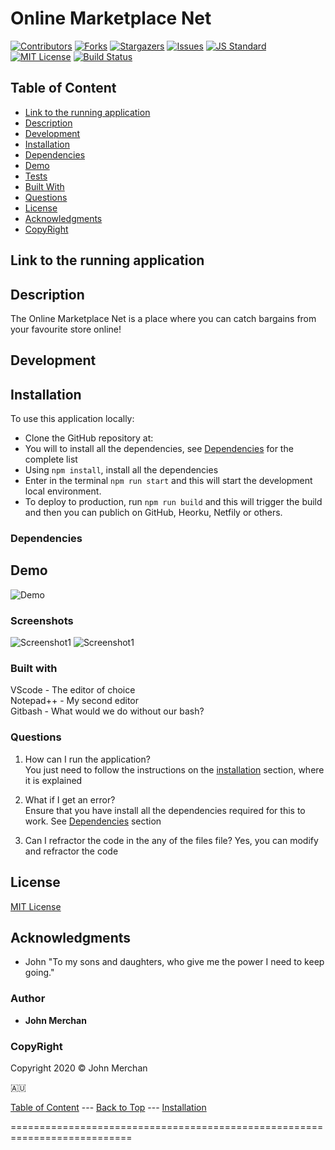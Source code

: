 # Online Marketplace Net

[contributors-shield]: https://img.shields.io/github/contributors/johnnyboysydney/Online_Marketplace_Net.svg?style=flat-square
[contributors-url]: https://github.com/johnnyboysydney/Online_Marketplace_Net/graphs/contributors
[forks-shield]: https://img.shields.io/github/forks/johnnyboysydney/Online_Marketplace_Net.svg?style=flat-square
[forks-url]: https://github.com/johnnyboysydney/Online_Marketplace_Net/network
[stars-shield]: https://img.shields.io/github/stars/Online_Marketplace_Net/Portfolio_React.svg?style=flat-square
[stars-url]: https://github.com/johnnyboysydney/Online_Marketplace_Net/stargazers
[issues-shield]: https://img.shields.io/github/issues/johnnyboysydney/Online_Marketplace_Net.svg?style=flat-square
[issues-url]: https://github.com/johnnyboysydney/Online_Marketplace_Net/issues
[build-style-shield]: https://img.shields.io/badge/code%20style-standard-brightgreen.svg?style=flat
[build-style-url]: https://github.com/feross/standard
[license-shield]: https://img.shields.io/github/license/johnnyboysydney/Online_Marketplace_Net.svg?style=flat-square
[license-url]: http://choosealicense.com/licenses/mit/
[![Contributors][contributors-shield]][contributors-url] [![Forks][forks-shield]][forks-url] [![Stargazers][stars-shield]][stars-url] [![Issues][issues-shield]][issues-url] [![JS Standard][build-style-shield]][build-style-url] [![MIT License][license-shield]][license-url]
[![Build Status](https://travis-ci.com/johnnyboysydney/Online_Marketplace_Net.svg?branch=master)](https://travis-ci.com/johnnyboysydney/Online_Marketplace_Net)

## Table of Content

- [Link to the running application](#link-to-the-running-application)
- [Description](#description)
- [Development](#development)
- [Installation](#installation)
- [Dependencies](#dependencies)
- [Demo](#demo)
- [Tests](#tests)
- [Built With](#built-with)
- [Questions](#questions)
- [License](#license)
- [Acknowledgments](#acknowledgments)
- [CopyRight](#copyright)

## Link to the running application

## Description

The Online Marketplace Net is a place where you can catch bargains from your favourite store online!

## Development

## Installation

To use this application locally:

- Clone the GitHub repository at:
- You will to install all the dependencies, see [Dependencies](#dependencies) for the complete list
- Using ```npm install```, install all the dependencies
- Enter in the terminal ```npm run start``` and this will start the development local environment.
- To deploy to production, run ```npm run build``` and this will trigger the build and then you can publich on GitHub, Heorku, Netfily or others.

### Dependencies

## Demo

![Demo](./public/assets/demo/demo.gif)

### Screenshots

![Screenshot1]()
![Screenshot1]()

### Built with

VScode - The editor of choice  
Notepad++ - My second editor  
Gitbash - What would we do without our bash?  

### Questions

1. How can I run the application?  
You just need to follow the instructions on the [installation](#installation) section, where it is explained

2. What if I get an error?  
Ensure that you have install all the dependencies required for this to work. See [Dependencies](#dependencies) section

3. Can I refractor the code in the any of the files file?
Yes, you can modify and refractor the code

## License

[MIT License](./LICENSE)

## Acknowledgments

- John "To my sons and daughters, who give me the power I need to keep going."

### Author

- **John Merchan**

### CopyRight

Copyright 2020 &copy; John Merchan

:australia:

[Table of Content](#Table-of-Content) --- [Back to Top](#Online-Marketplace-Net) --- [Installation](#Installation)

===========================================================================
